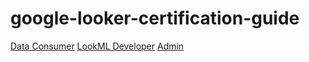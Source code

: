 # google-looker-certification-guide

[Data Consumer](looker-data-consumer.md)
[LookML Developer](looker-lookml-developer.md)
[Admin](looker-admin.md)